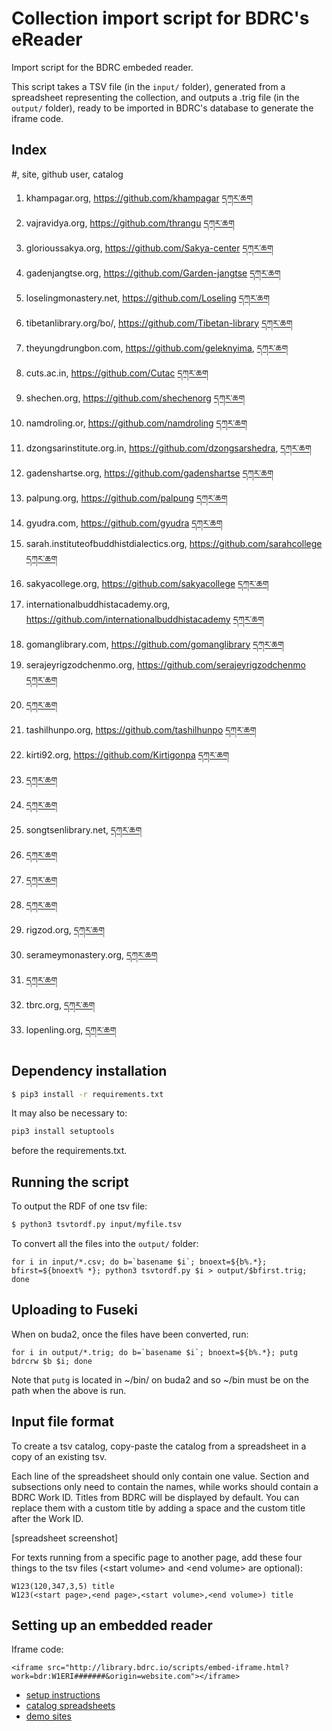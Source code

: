 # Collection import script for BDRC's eReader

Import script for the BDRC embeded reader.

This script takes a TSV file (in the `input/` folder), generated from a spreadsheet representing the collection, and outputs a .trig file (in the `output/` folder), ready to be imported in BDRC's database to generate the iframe code.

## Index

#, site, github user, catalog
1. khampagar.org, https://github.com/khampagar [དཀར་ཆག](https://prose.io/#buda-base/embedded-reader-import/edit/master/input/W1ERI0001.csv)
2. vajravidya.org, https://github.com/thrangu [དཀར་ཆག](https://prose.io/#buda-base/embedded-reader-import/edit/master/input/W1ERI0002.csv)
3. glorioussakya.org, https://github.com/Sakya-center [དཀར་ཆག](https://prose.io/#buda-base/embedded-reader-import/blob/master/input/W1ERI0003.csv)
4. gadenjangtse.org, https://github.com/Garden-jangtse [དཀར་ཆག](https://prose.io/#buda-base/embedded-reader-import/edit/master/input/W1ERI0004.csv)
5. loselingmonastery.net, https://github.com/Loseling [དཀར་ཆག](https://prose.io/#buda-base/embedded-reader-import/edit/master/input/W1ERI0005.csv)
6. tibetanlibrary.org/bo/, https://github.com/Tibetan-library [དཀར་ཆག](https://prose.io/#buda-base/embedded-reader-import/edit/master/input/W1ERI0006.csv)
7. theyungdrungbon.com, https://github.com/geleknyima, [དཀར་ཆག](https://prose.io/#buda-base/embedded-reader-import/edit/master/input/W1ERI0007.csv)
8. cuts.ac.in, https://github.com/Cutac [དཀར་ཆག](https://prose.io/#buda-base/embedded-reader-import/edit/master/input/W1ERI0008.csv)
9. shechen.org, https://github.com/shechenorg [དཀར་ཆག](https://prose.io/#buda-base/embedded-reader-import/edit/master/input/W1ERI0009.csv)
10. namdroling.or, https://github.com/namdroling [དཀར་ཆག](https://prose.io/#buda-base/embedded-reader-import/edit/master/input/W1ERI0010.csv)
11. dzongsarinstitute.org.in, https://github.com/dzongsarshedra, [དཀར་ཆག](https://prose.io/#buda-base/embedded-reader-import/edit/master/input/W1ERI0008.tsv)
12. gadenshartse.org, https://github.com/gadenshartse [དཀར་ཆག](https://prose.io/#buda-base/embedded-reader-import/edit/master/input/W1ERI0012.csv)
13. palpung.org, https://github.com/palpung [དཀར་ཆག](https://prose.io/#buda-base/embedded-reader-import/edit/master/input/W1ERI0013.csv)
14. gyudra.com, https://github.com/gyudra [དཀར་ཆག](https://prose.io/#buda-base/embedded-reader-import/edit/master/input/W1ERI0014.csv)
15. sarah.instituteofbuddhistdialectics.org, https://github.com/sarahcollege [དཀར་ཆག](https://prose.io/#buda-base/embedded-reader-import/edit/master/input/W1ERI0015.csv)
16. sakyacollege.org, https://github.com/sakyacollege [དཀར་ཆག](https://prose.io/#buda-base/embedded-reader-import/edit/master/input/W1ERI0016.csv)
17. internationalbuddhistacademy.org, https://github.com/internationalbuddhistacademy [དཀར་ཆག](https://prose.io/#buda-base/embedded-reader-import/edit/master/input/W1ERI0017.csv)
18. gomanglibrary.com, https://github.com/gomanglibrary [དཀར་ཆག](https://prose.io/#buda-base/embedded-reader-import/edit/master/input/W1ERI0018.csv)
19. serajeyrigzodchenmo.org, https://github.com/serajeyrigzodchenmo [དཀར་ཆག](https://prose.io/#buda-base/embedded-reader-import/edit/master/input/W1ERI0019.csv)
20. [དཀར་ཆག](https://prose.io/#buda-base/embedded-reader-import/edit/master/input/W1ERI0020.csv)
21. tashilhunpo.org, https://github.com/tashilhunpo [དཀར་ཆག](https://prose.io/#buda-base/embedded-reader-import/edit/master/input/W1ERI0021.csv)
22.  kirti92.org, https://github.com/Kirtigonpa [དཀར་ཆག](https://prose.io/#buda-base/embedded-reader-import/edit/master/input/W1ERI0022.csv)
23. [དཀར་ཆག](https://github.com/buda-base/embedded-reader-import/blob/master/input/W1ERI0023.csv)
24. [དཀར་ཆག](https://github.com/buda-base/embedded-reader-import/blob/master/input/W1ERI0024.csv)
25. songtsenlibrary.net, [དཀར་ཆག](https://github.com/buda-base/embedded-reader-import/blob/master/input/W1ERI0025.csv)
26. [དཀར་ཆག](https://github.com/buda-base/embedded-reader-import/blob/master/input/W1ERI0026.csv)
27. [དཀར་ཆག](https://github.com/buda-base/embedded-reader-import/blob/master/input/W1ERI0027.csv)
28. [དཀར་ཆག](https://github.com/buda-base/embedded-reader-import/blob/master/input/W1ERI0028.csv)
29. rigzod.org, [དཀར་ཆག](https://github.com/buda-base/embedded-reader-import/blob/master/input/W1ERI0029.csv) 
30. serameymonastery.org, [དཀར་ཆག](https://github.com/buda-base/embedded-reader-import/blob/master/input/W1ERI0030.csv)
31. [དཀར་ཆག](https://github.com/buda-base/embedded-reader-import/blob/master/input/W1ERI0031.csv)
32. tbrc.org, [དཀར་ཆག](https://github.com/buda-base/embedded-reader-import/blob/master/input/W1ERI0032.csv)
33. lopenling.org, [དཀར་ཆག](https://github.com/buda-base/embedded-reader-import/blob/master/input/W1ERI0033.csv)


## Dependency installation

```sh
$ pip3 install -r requirements.txt
```

It may also be necessary to:

```sh
pip3 install setuptools
```

before the requirements.txt.

## Running the script

To output the RDF of one tsv file:

```sh
$ python3 tsvtordf.py input/myfile.tsv
```

To convert all the files into the `output/` folder:

```
for i in input/*.csv; do b=`basename $i`; bnoext=${b%.*}; bfirst=${bnoext% *}; python3 tsvtordf.py $i > output/$bfirst.trig; done
```

## Uploading to Fuseki

When on buda2, once the files have been converted, run:

```
for i in output/*.trig; do b=`basename $i`; bnoext=${b%.*}; putg bdrcrw $b $i; done
```

Note that `putg` is located in ~/bin/ on buda2 and so ~/bin must be on the path when the above is run.

## Input file format

To create a tsv catalog, copy-paste the catalog from a spreadsheet in a copy of an existing tsv.

Each line of the spreadsheet should only contain one value. Section and subsections only need to contain the names, while works should contain a BDRC Work ID. Titles from BDRC will be displayed by default. You can replace them with a custom title by adding a space and the custom title after the Work ID. 

[spreadsheet screenshot]

For texts running from a specific page to another page, add these four things to the tsv files (\<start volume\> and \<end volume\> are optional):
  
```
W123(120,347,3,5) title
W123(<start page>,<end page>,<start volume>,<end volume>) title
```
## Setting up an embedded reader

Iframe code:
```
<iframe src="http://library.bdrc.io/scripts/embed-iframe.html?work=bdr:W1ERI#######&origin=website.com"></iframe>
```

- [setup instructions](https://github.com/buda-base/public-digital-library/blob/master/BDRC_Embedded_Reader.md)
- [catalog spreadsheets](https://drive.google.com/drive/folders/1sW4fFSYPswMg9pfP7zpVdy-VlGu1MLIY?usp=sharing)
- [demo sites](https://github.com/bdrc-reader)
